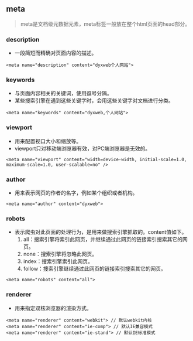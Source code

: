 ## meta
> meta是文档级元数据元素，meta标签一般放在整个html页面的head部分。

### description
- 一段简短而精确对页面内容的描述。
```
<meta name="description" content="dyxweb个人网站">
```
### keywords
- 与页面内容相关的关键词，使用逗号分隔。
- 某些搜索引擎在遇到这些关键字时，会用这些关键字对文档进行分类。
```
<meta name="keywords" content="dyxweb,个人网站">
```
### viewport
- 用来配置视口大小和缩放等。
- viewport只对移动端浏览器有效，对PC端浏览器是无效的。
```
<meta name="viewport" content="width=device-width, initial-scale=1.0, maximum-scale=1.0, user-scalable=no" />
```
### author
- 用来表示网页的作者的名字，例如某个组织或者机构。
```
<meta name="author" content="dyxweb">
```
### robots
- 表示爬虫对此页面的处理行为，是用来做搜索引擎抓取的。content值如下。
  1. all：搜索引擎将索引此网页，并继续通过此网页的链接索引搜索其它的网页。
  2. none：搜索引擎将忽略此网页。
  3. index：搜索引擎索引此网页。
  4. follow：搜索引擎继续通过此网页的链接索引搜索其它的网页。
```
<meta name="robots" content="all">
```
### renderer
- 用来指定双核浏览器的渲染方式。
```
<meta name="renderer" content="webkit"> // 默认webkit内核
<meta name="renderer" content="ie-comp"> // 默认IE兼容模式
<meta name="renderer" content="ie-stand"> // 默认IE标准模式
```
